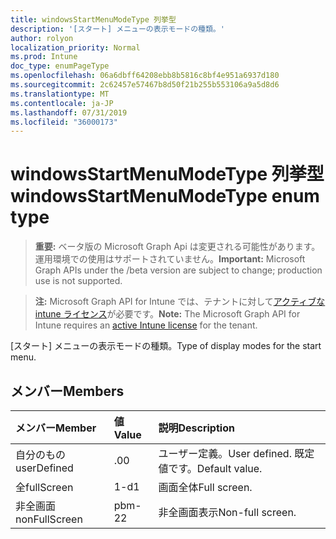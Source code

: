 ```yaml
---
title: windowsStartMenuModeType 列挙型
description: '[スタート] メニューの表示モードの種類。'
author: rolyon
localization_priority: Normal
ms.prod: Intune
doc_type: enumPageType
ms.openlocfilehash: 06a6dbff64208ebb8b5816c8bf4e951a6937d180
ms.sourcegitcommit: 2c62457e57467b8d50f21b255b553106a9a5d8d6
ms.translationtype: MT
ms.contentlocale: ja-JP
ms.lasthandoff: 07/31/2019
ms.locfileid: "36000173"
---
```

# <a name="windowsstartmenumodetype-enum-type"></a><span data-ttu-id="36533-103">windowsStartMenuModeType 列挙型</span><span class="sxs-lookup"><span data-stu-id="36533-103">windowsStartMenuModeType enum type</span></span>

> <span data-ttu-id="36533-104">**重要:** ベータ版の Microsoft Graph Api は変更される可能性があります。運用環境での使用はサポートされていません。</span><span class="sxs-lookup"><span data-stu-id="36533-104">**Important:** Microsoft Graph APIs under the /beta version are subject to change; production use is not supported.</span></span>

> <span data-ttu-id="36533-105">**注:** Microsoft Graph API for Intune では、テナントに対して[アクティブな intune ライセンス](https://go.microsoft.com/fwlink/?linkid=839381)が必要です。</span><span class="sxs-lookup"><span data-stu-id="36533-105">**Note:** The Microsoft Graph API for Intune requires an [active Intune license](https://go.microsoft.com/fwlink/?linkid=839381) for the tenant.</span></span>

<span data-ttu-id="36533-106">[スタート] メニューの表示モードの種類。</span><span class="sxs-lookup"><span data-stu-id="36533-106">Type of display modes for the start menu.</span></span>

## <a name="members"></a><span data-ttu-id="36533-107">メンバー</span><span class="sxs-lookup"><span data-stu-id="36533-107">Members</span></span>
|<span data-ttu-id="36533-108">メンバー</span><span class="sxs-lookup"><span data-stu-id="36533-108">Member</span></span>|<span data-ttu-id="36533-109">値</span><span class="sxs-lookup"><span data-stu-id="36533-109">Value</span></span>|<span data-ttu-id="36533-110">説明</span><span class="sxs-lookup"><span data-stu-id="36533-110">Description</span></span>|
|:---|:---|:---|
|<span data-ttu-id="36533-111">自分のもの</span><span class="sxs-lookup"><span data-stu-id="36533-111">userDefined</span></span>|<span data-ttu-id="36533-112">.0</span><span class="sxs-lookup"><span data-stu-id="36533-112">0</span></span>|<span data-ttu-id="36533-113">ユーザー定義。</span><span class="sxs-lookup"><span data-stu-id="36533-113">User defined.</span></span> <span data-ttu-id="36533-114">既定値です。</span><span class="sxs-lookup"><span data-stu-id="36533-114">Default value.</span></span>|
|<span data-ttu-id="36533-115">全</span><span class="sxs-lookup"><span data-stu-id="36533-115">fullScreen</span></span>|<span data-ttu-id="36533-116">1-d</span><span class="sxs-lookup"><span data-stu-id="36533-116">1</span></span>|<span data-ttu-id="36533-117">画面全体</span><span class="sxs-lookup"><span data-stu-id="36533-117">Full screen.</span></span>|
|<span data-ttu-id="36533-118">非全画面</span><span class="sxs-lookup"><span data-stu-id="36533-118">nonFullScreen</span></span>|<span data-ttu-id="36533-119">pbm-2</span><span class="sxs-lookup"><span data-stu-id="36533-119">2</span></span>|<span data-ttu-id="36533-120">非全画面表示</span><span class="sxs-lookup"><span data-stu-id="36533-120">Non-full screen.</span></span>|






